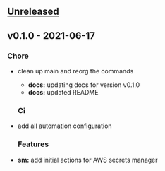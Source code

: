<a name="unreleased"></a>
## [Unreleased]


<a name="v0.1.0"></a>
## v0.1.0 - 2021-06-17
### Chore
- clean up main and reorg the commands
  - **docs:** updating docs for version v0.1.0
  - **docs:** updated README
  
  ### Ci
- add all automation configuration
  
  ### Features
- **sm:** add initial actions for AWS secrets manager
  
  
[Unreleased]: https://github.com/clok/sm/compare/v0.1.0...HEAD
